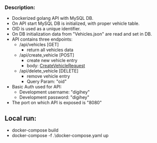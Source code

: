 ### Description:

- Dockerized golang API with MySQL DB.
- On API start MySQL DB is initialized, with proper vehicle table.
- OID is used as a unique identifier.
- On DB initialization data from "Vehicles.json" are read and set in DB.
- API contains three endpoints:
  - /api/vehicles [GET]
     - return all vehicles data
  - /api/create_vehicle [POST]
     - create new vehicle entry
     - body: [CreateVehicleRequest](api/handlers/types.go)
  - /api/delete_vehicle [DELETE]
     - remove vehicle entry
     - Query Param: "oid"
- Basic Auth used for API:
  - Development username: "digihey"
  - Development password: "digihey"
- The port on which API is exposed is "8080"

## Local run:
- docker-compose build
- docker-compose -f .\docker-compose.yaml up
